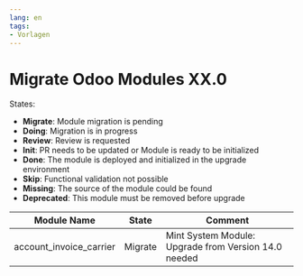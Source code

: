 ```yaml
---
lang: en
tags:
- Vorlagen
---
```

# Migrate Odoo Modules XX.0

States:

* **Migrate**: Module migration is pending
* **Doing**: Migration is in progress
* **Review**: Review is requested
* **Init**: PR needs to be updated or Module is ready to be initialized
* **Done**: The module is deployed and initialized in the upgrade environment
* **Skip**: Functional validation not possible
* **Missing**: The source of the module could be found
* **Deprecated**: This module must be removed before upgrade

| Module Name             | State   | Comment                                              |
| ----------------------- | ------- | ---------------------------------------------------- |
| account_invoice_carrier | Migrate | Mint System Module: Upgrade from Version 14.0 needed |

